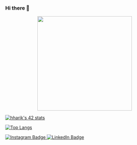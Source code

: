 ### Hi there 👋

<!--
**hharik/hharik** is a ✨ _special_ ✨ repository because its `README.md` (this file) appears on your GitHub profile.

Here are some ideas to get you started:

- 🔭 I’m currently working on ...
- 🌱 I’m currently learning ...
- 👯 I’m looking to collaborate on ...
- 🤔 I’m looking for help with ...
- 💬 Ask me about ...
- 📫 How to reach me: ...
- 😄 Pronouns: ...
- ⚡ Fun fact: ...
-->
<div id="header" align="center">
  <img src="https://media.giphy.com/media/M9gbBd9nbDrOTu1Mqx/giphy.gif" width="300"/>
</div>

<a href="https://github.com/JaeSeoKim/badge42"><img src="https://badge42.vercel.app/api/v2/cl45i7f7p015909jtnoh0csvc/stats?cursusId=21&coalitionId=77" alt="hharik's 42 stats" /></a>


[![Top Langs](https://github-readme-stats.vercel.app/api/top-langs/?username=hharik&layout=compact)](https://github.com/anuraghazra/github-readme-stats)


<div id="badges">
    <a href="https://www.instagram.com/hamza_av1/">
    <img src="https://img.shields.io/badge/Instagram-blue?style=for-the-badge&logo=Instagram&logoColor=red" alt="Instagram Badge"/>
     </a>
    <a href="(https://www.linkedin.com/in/hamza-harik-753005240)">
      <img src="https://img.shields.io/badge/LinkedIn-blue?style=for-the-badge&logo=linkedin&logoColor=white" alt="LinkedIn Badge"/>
    </a>
  </div>
